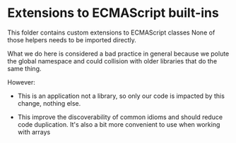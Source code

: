 # Extensions to ECMAScript built-ins

This folder contains custom extensions to ECMAScript classes
None of those helpers needs to be imported directly.

What we do here is considered a bad practice in general
because we polute the global namespace and could collision
with older libraries that do the same thing.

However:

 * This is an application not a library, so only our code
   is impacted by this change, nothing else.

 * This improve the discoverability of common idioms and
   should reduce code duplication. It's also a bit more
   convenient to use when working with arrays